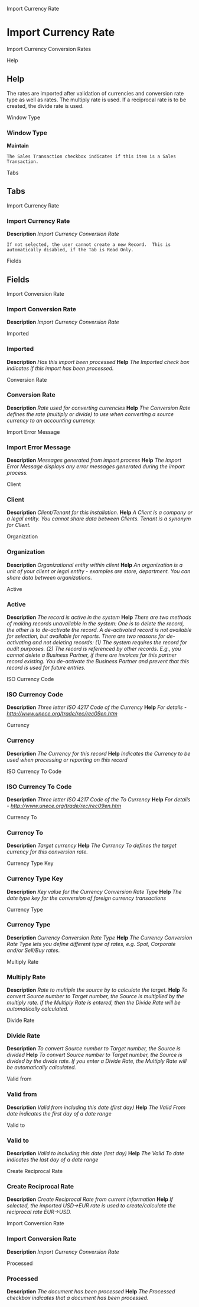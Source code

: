 
Import Currency Rate
# Import Currency Rate


Import Currency Conversion Rates

Help
## Help

The rates are imported after validation of currencies and conversion rate type as well as rates. The multiply rate is used. If a reciprocal rate is to be created, the divide rate is used. 

Window Type
### Window Type

**Maintain**

```
The Sales Transaction checkbox indicates if this item is a Sales Transaction.
```

Tabs
## Tabs


Import Currency Rate
### Import Currency Rate

**Description**
 *Import Currency Conversion Rate*

```
If not selected, the user cannot create a new Record.  This is automatically disabled, if the Tab is Read Only.
```
Fields
## Fields


Import Conversion Rate
### Import Conversion Rate

**Description**
 *Import Currency Conversion Rate*

Imported
### Imported

**Description**
 *Has this import been processed*
**Help**
 *The Imported check box indicates if this import has been processed.*

Conversion Rate
### Conversion Rate

**Description**
 *Rate used for converting currencies*
**Help**
 *The Conversion Rate defines the rate (multiply or divide) to use when converting a source currency to an accounting currency.*

Import Error Message
### Import Error Message

**Description**
 *Messages generated from import process*
**Help**
 *The Import Error Message displays any error messages generated during the import process.*

Client
### Client

**Description**
 *Client/Tenant for this installation.*
**Help**
 *A Client is a company or a legal entity. You cannot share data between Clients. Tenant is a synonym for Client.*

Organization
### Organization

**Description**
 *Organizational entity within client*
**Help**
 *An organization is a unit of your client or legal entity - examples are store, department. You can share data between organizations.*

Active
### Active

**Description**
 *The record is active in the system*
**Help**
 *There are two methods of making records unavailable in the system: One is to delete the record, the other is to de-activate the record. A de-activated record is not available for selection, but available for reports.
There are two reasons for de-activating and not deleting records:
(1) The system requires the record for audit purposes.
(2) The record is referenced by other records. E.g., you cannot delete a Business Partner, if there are invoices for this partner record existing. You de-activate the Business Partner and prevent that this record is used for future entries.*

ISO Currency Code
### ISO Currency Code

**Description**
 *Three letter ISO 4217 Code of the Currency*
**Help**
 *For details - http://www.unece.org/trade/rec/rec09en.htm*

Currency
### Currency

**Description**
 *The Currency for this record*
**Help**
 *Indicates the Currency to be used when processing or reporting on this record*

ISO Currency To Code
### ISO Currency To Code

**Description**
 *Three letter ISO 4217 Code of the To Currency*
**Help**
 *For details - http://www.unece.org/trade/rec/rec09en.htm*

Currency To
### Currency To

**Description**
 *Target currency*
**Help**
 *The Currency To defines the target currency for this conversion rate.*

Currency Type Key
### Currency Type Key

**Description**
 *Key value for the Currency Conversion Rate Type*
**Help**
 *The date type key for the conversion of foreign currency transactions*

Currency Type
### Currency Type

**Description**
 *Currency Conversion Rate Type*
**Help**
 *The Currency Conversion Rate Type lets you define different type of rates, e.g. Spot, Corporate and/or Sell/Buy rates.*

Multiply Rate
### Multiply Rate

**Description**
 *Rate to multiple the source by to calculate the target.*
**Help**
 *To convert Source number to Target number, the Source is multiplied by the multiply rate.  If the Multiply Rate is entered, then the Divide Rate will be automatically calculated.*

Divide Rate
### Divide Rate

**Description**
 *To convert Source number to Target number, the Source is divided*
**Help**
 *To convert Source number to Target number, the Source is divided by the divide rate.  If you enter a Divide Rate, the Multiply Rate will be automatically calculated.*

Valid from
### Valid from

**Description**
 *Valid from including this date (first day)*
**Help**
 *The Valid From date indicates the first day of a date range*

Valid to
### Valid to

**Description**
 *Valid to including this date (last day)*
**Help**
 *The Valid To date indicates the last day of a date range*

Create Reciprocal Rate
### Create Reciprocal Rate

**Description**
 *Create Reciprocal Rate from current information*
**Help**
 *If selected, the imported USD->EUR rate is used to create/calculate the reciprocal rate EUR->USD.*

Import Conversion Rate
### Import Conversion Rate

**Description**
 *Import Currency Conversion Rate*

Processed
### Processed

**Description**
 *The document has been processed*
**Help**
 *The Processed checkbox indicates that a document has been processed.*

